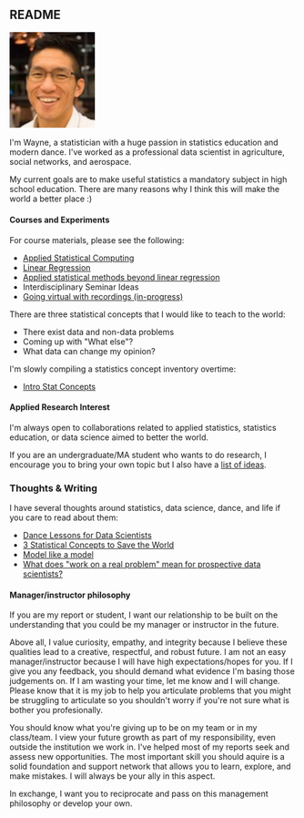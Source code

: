 ## README

<img src='images/wayne.jpg' alt='portrait photo' width='150'>

I'm Wayne, a statistician with a huge passion in statistics education and modern dance.
I've worked as a professional data scientist in agriculture, social networks, and aerospace.

My current goals are to make useful statistics a mandatory subject in high school education.
There are many reasons why I think this will make the world a better place :)


#### Courses and Experiments
For course materials, please see the following:
- [Applied Statistical Computing](courses/stat_computing/README.md)
- [Linear Regression](courses/linear_regression/README.md)
- [Applied statistical methods beyond linear regression](courses/applied_methods/README.md)
- Interdisciplinary Seminar Ideas
- [Going virtual with recordings (in-progress)](courses/going_virtual.md)

There are three statistical concepts that I would like to teach to the world:
- There exist data and non-data problems
- Coming up with "What else"?
- What data can change my opinion?

I'm slowly compiling a statistics concept inventory overtime:
- [Intro Stat Concepts](stat_concept_inv/README.md)

#### Applied Research Interest
I'm always open to collaborations related to applied statistics, statistics education, or data science
aimed to better the world.

If you are an undergraduate/MA student who wants to do research, I encourage you to bring your own
topic but I also have a [list of ideas](./usecases_data).


### Thoughts & Writing
I have several thoughts around statistics, data science, dance, and life if you care to read about them:
- [Dance Lessons for Data Scientists](https://towardsdatascience.com/dance-lessons-for-data-scientists-27510ba3257a)
- [3 Statistical Concepts to Save the World](https://medium.com/@leewtai/3-statistical-concepts-to-save-the-world-d8cdf0534f35)
- [Model like a model](https://medium.com/swlh/modeling-like-a-model-957933b55785)
- [What does "work on a real problem" mean for prospective data scientists?](https://towardsdatascience.com/what-does-work-on-a-real-problem-mean-for-prospective-data-scientists-5c91329c2487)

#### Manager/instructor philosophy
If you are my report or student, I want our relationship to be built on the understanding
that you could be my manager or instructor in the future.

Above all, I value curiosity, empathy, and integrity because I believe these qualities
lead to a creative, respectful, and robust future.  I am not an easy manager/instructor
because I will have high expectations/hopes for you. If I give you any feedback, you should demand what
evidence I'm basing those judgements on. If I am wasting your time, let me know and I
will change. Please know that it is my job to help you articulate problems that you might
be struggling to articulate so you shouldn't worry if you're not sure what is bother you profesionally.

You should know what you're giving up to be on my team or in my class/team. I view your future growth
as part of my responsibility, even outside the institution we work in. I've helped most of my reports
seek and assess new opportunities. The most important skill you should
aquire is a solid foundation and support network that allows you to learn, explore, and make mistakes.
I will always be your ally in this aspect.

In exchange, I want you to reciprocate and pass on this management philosophy or develop your own.

